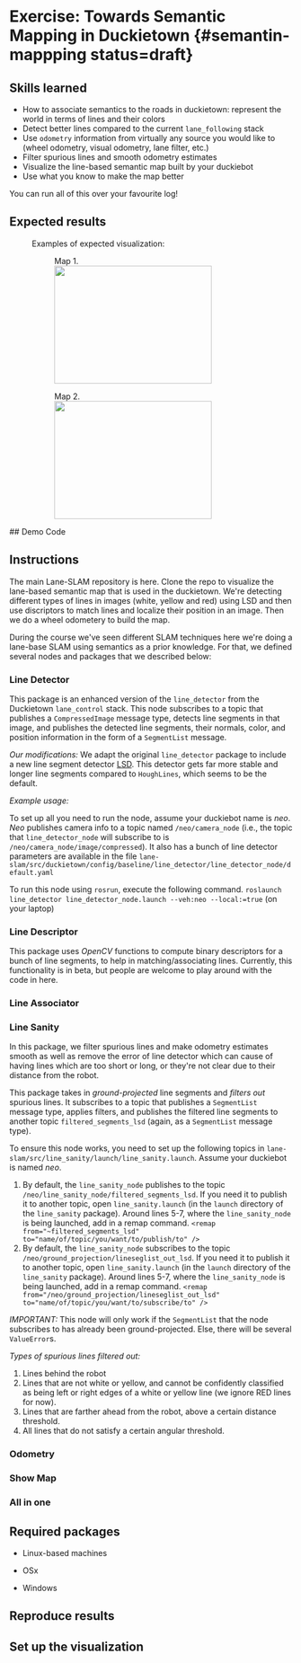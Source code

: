 
# Exercise: Towards Semantic Mapping in Duckietown {#semantin-mappping status=draft}

## Skills learned

* How to associate semantics to the roads in duckietown: represent the world in terms of lines and their colors
* Detect better lines compared to the current `lane_following` stack
* Use `odometry` information from virtually any source you would like to (wheel odometry, visual odometry, lane filter, etc.)
* Filter spurious lines and smooth odometry estimates
* Visualize the line-based semantic map built by your duckiebot
* Use what you know to make the map better

You can run all of this over your favourite log!

## Expected results
<figure>
    <figcaption>Examples of expected visualization: </figcaption>
	<figure>
	    <figcaption>Map 1.</figcaption>
	    <img style='width:20em; height:15em' src="figures/map1.png"/>
	</figure>
	<figure>
	    <figcaption>Map 2.</figcaption>
	    <img style='width:20em; height:15em' src="figures/map2.png"/>
	</figure>
</figure>
## Demo Code


## Instructions
The main Lane-SLAM repository is <a src="https://github.com/mandanasmi/lane-slam">here</a>. Clone the repo to visualize the lane-based semantic map that is used in the duckietown. We're detecting different types of lines in images (white, yellow and red) using LSD and then use discriptors to match lines and localize their position in an image. Then we do a wheel odometery to build the map.  

During the course we've seen different SLAM techniques here we're doing a lane-base SLAM using semantics as a prior knowledge. For that, we defined several nodes and packages that we described below: 


### Line Detector

This package is an enhanced version of the `line_detector` from the Duckietown `lane_control` stack. This node subscribes to a topic that publishes a `CompressedImage` message type, detects line segments in that image, and publishes the detected line segments, their normals, color, and position information in the form of a `SegmentList` message.

*Our modifications:* We adapt the original `line_detector` package to include a new line segment detector [LSD](https://docs.opencv.org/3.4/db/d73/classcv_1_1LineSegmentDetector.html). This detector gets far more stable  and longer line segments compared to `HoughLines`, which seems to be the default.

*Example usage:*

To set up all you need to run the node, assume your duckiebot name is *_neo_*. _Neo_ publishes camera info to a topic named `/neo/camera_node` (i.e., the topic that `line_detector_node` will subscribe to is `/neo/camera_node/image/compressed`). It also has a bunch of line detector parameters are available in the file `lane-slam/src/duckietown/config/baseline/line_detector/line_detector_node/default.yaml`

To run this node using `rosrun`, execute the following command.
`roslaunch line_detector line_detector_node.launch --veh:neo --local:=true` (on your laptop)

### Line Descriptor

This package uses _OpenCV_ functions to compute binary descriptors for a bunch of line segments, to help in matching/associating lines. Currently, this functionality is in beta, but people are welcome to play around with the code in here.

### Line Associator



### Line Sanity

In this package, we filter spurious lines and make odometry estimates smooth as well as remove the error of line detector which can cause of having lines which are too short or long, or they're not clear due to their distance from the robot.

This package takes in _ground-projected_ line segments and _filters out_ spurious lines. It subscribes to a topic that publishes a `SegmentList` message type, applies filters, and publishes the filtered line segments to another topic `filtered_segments_lsd` (again, as a `SegmentList` message type).

To ensure this node works, you need to set up the following topics in `lane-slam/src/line_sanity/launch/line_sanity.launch`. Assume your duckiebot is named *neo*.
1. By default, the `line_sanity_node` publishes to the topic `/neo/line_sanity_node/filtered_segments_lsd`. If you need it to publish it to another topic, open `line_sanity.launch` (in the `launch` directory of the `line_sanity` package). Around lines 5-7, where the `line_sanity_node` is being launched, add in a remap command.
```<remap from="~filtered_segments_lsd" to="name/of/topic/you/want/to/publish/to" />```
2. By default, the `line_sanity_node` subscribes to the topic `/neo/ground_projection/lineseglist_out_lsd`. If you need it to publish it to another topic, open `line_sanity.launch` (in the `launch` directory of the `line_sanity` package). Around lines 5-7, where the `line_sanity_node` is being launched, add in a remap command.
```<remap from="/neo/ground_projection/lineseglist_out_lsd" to="name/of/topic/you/want/to/subscribe/to" />```

*IMPORTANT:* This node will only work if the `SegmentList` that the node subscribes to has already been ground-projected. Else, there will be several `ValueError`s.

*Types of spurious lines filtered out:*
1. Lines behind the robot
2. Lines that are not white or yellow, and cannot be confidently classified as being left or right edges of a white or yellow line (we ignore RED lines for now).
3. Lines that are farther ahead from the robot, above a certain distance threshold.
4. All lines that do not satisfy a certain angular threshold.

### Odometry


### Show Map


### All in one



## Required packages

* Linux-based machines 

* OSx

* Windows


## Reproduce results 


## Set up the visualization


<!-- TODO: Validation and testing -->

